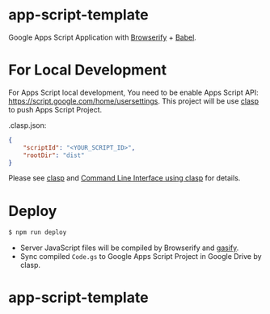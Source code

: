 # app-script-template

Google Apps Script Application with [Browserify](http://browserify.org) + [Babel](https://babeljs.io/).

# For Local Development

For Apps Script local development, You need to be enable Apps Script API: https://script.google.com/home/usersettings. This project will be use [clasp](https://github.com/google/clasp) to push Apps Script Project.

.clasp.json:
```json
{
    "scriptId": "<YOUR_SCRIPT_ID>",
    "rootDir": "dist"
}
```

Please see [clasp](https://github.com/google/clasp) and [Command Line Interface using clasp](https://developers.google.com/apps-script/guides/clasp) for details.

# Deploy

```sh
$ npm run deploy
```

* Server JavaScript files will be compiled by Browserify and [gasify](https://www.npmjs.com/package/gasify).
* Sync compiled `Code.gs` to Google Apps Script Project in Google Drive by clasp.
# app-script-template
